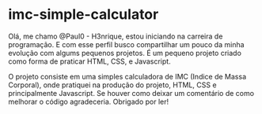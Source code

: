 # imc-simple-calculator
Olá, me chamo @Paul0 - H3nrique, estou iniciando na carreira de programação.
E com esse perfil busco compartilhar um pouco da minha evolução com algums pequenos projetos.
É um pequeno projeto criado como forma de praticar HTML, CSS, e Javascript.

O projeto consiste em uma simples calculadora de IMC (Indice de Massa Corporal), onde pratiquei na produção do projeto, HTML, CSS e principalmente Javascript.
Se houver como deixar um comentário de como melhorar o código agradeceria.
Obrigado por ler!
